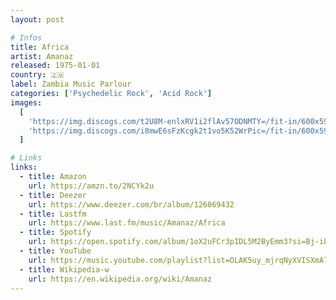 ```yaml
---
layout: post

# Infos
title: Africa
artist: Amanaz
released: 1975-01-01
country: 🇿🇲
label: Zambia Music Parlour
categories: ['Psychedelic Rock', 'Acid Rock']
images:
  [
    'https://img.discogs.com/t2U8M-enlxRV1i2flAv57ODNMTY=/fit-in/600x595/filters:strip_icc():format(jpeg):mode_rgb():quality(90)/discogs-images/R-7841571-1567224992-2194.jpeg.jpg',
    'https://img.discogs.com/i8mwE6sFzKcgk2t1vo5K52WrPic=/fit-in/600x598/filters:strip_icc():format(jpeg):mode_rgb():quality(90)/discogs-images/R-7841571-1567224992-4863.jpeg.jpg',
  ]

# Links
links:
  - title: Amazon
    url: https://amzn.to/2NCYk2u
  - title: Deezer
    url: https://www.deezer.com/br/album/126069432
  - title: Lastfm
    url: https://www.last.fm/music/Amanaz/Africa
  - title: Spotify
    url: https://open.spotify.com/album/1oX2uFCr3pIDL5M2ByEmm3?si=Bj-iL5IqQh2Ims3L37h74g
  - title: YouTube
    url: https://music.youtube.com/playlist?list=OLAK5uy_mjrqNyXVISXmA775EhVhV2UoGwDrdYvdA
  - title: Wikipedia-w
    url: https://en.wikipedia.org/wiki/Amanaz
---
```

